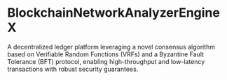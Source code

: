 # BlockchainNetworkAnalyzerEngineX
A decentralized ledger platform leveraging a novel consensus algorithm based on Verifiable Random Functions (VRFs) and a Byzantine Fault Tolerance (BFT) protocol, enabling high-throughput and low-latency transactions with robust security guarantees.

